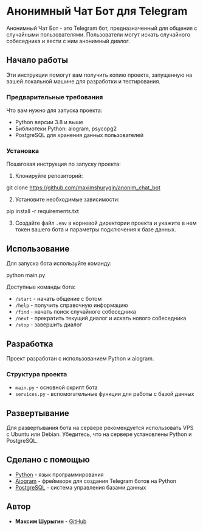 # Анонимный Чат Бот для Telegram

Анонимный Чат Бот - это Telegram бот, предназначенный для общения с случайными пользователями. Пользователи могут искать случайного собеседника и вести с ним анонимный диалог.

## Начало работы

Эти инструкции помогут вам получить копию проекта, запущенную на вашей локальной машине для разработки и тестирования.

### Предварительные требования

Что вам нужно для запуска проекта:

- Python версии 3.8 и выше
- Библиотеки Python: aiogram, psycopg2
- PostgreSQL для хранения данных пользователей

### Установка

Пошаговая инструкция по запуску проекта:

1. Клонируйте репозиторий:

git clone https://github.com/maximshurygin/anonim_chat_bot

2. Установите необходимые зависимости:

pip install -r requirements.txt

3. Создайте файл `.env` в корневой директории проекта и укажите в нем токен вашего бота и параметры подключения к базе данных.

## Использование

Для запуска бота используйте команду:

python main.py


Доступные команды бота:
- `/start` - начать общение с ботом
- `/help` - получить справочную информацию
- `/find` - начать поиск случайного собеседника
- `/next` - прекратить текущий диалог и искать нового собеседника
- `/stop` - завершить диалог

## Разработка

Проект разработан с использованием Python и aiogram.

### Структура проекта

- `main.py` - основной скрипт бота
- `services.py` - вспомогательные функции для работы с базой данных

## Развертывание

Для развертывания бота на сервере рекомендуется использовать VPS с Ubuntu или Debian. Убедитесь, что на сервере установлены Python и PostgreSQL.

## Сделано с помощью

- [Python](https://www.python.org/) - язык программирования
- [Aiogram](https://aiogram.dev/) - фреймворк для создания Telegram ботов на Python
- [PostgreSQL](https://www.postgresql.org/) - система управления базами данных

## Автор

* **Максим Шурыгин** - [GitHub](https://github.com/maximshurygin)


